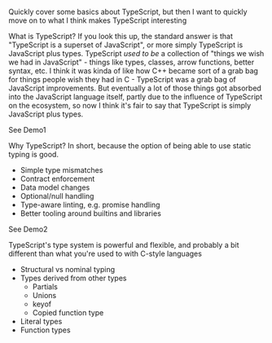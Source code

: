 Quickly cover some basics about TypeScript, but then I want to quickly move on to what I think makes TypeScript interesting

What is TypeScript? If you look this up, the standard answer is that "TypeScript is a superset of JavaScript", or more simply TypeScript is JavaScript plus types. TypeScript _used to be_ a collection of "things we wish we had in JavaScript" - things like types, classes, arrow functions, better syntax, etc. I think it was kinda of like how C++ became sort of a grab bag for things people wish they had in C - TypeScript was a grab bag of JavaScript improvements. But eventually a lot of those things got absorbed into the JavaScript language itself, partly due to the influence of TypeScript on the ecosystem, so now I think it's fair to say that TypeScript is simply JavaScript plus types.

See Demo1

Why TypeScript? In short, because the option of being able to use static typing is good.
- Simple type mismatches
- Contract enforcement
- Data model changes
- Optional/null handling
- Type-aware linting, e.g. promise handling
- Better tooling around builtins and libraries

See Demo2

TypeScript's type system is powerful and flexible, and probably a bit different than what you're used to with C-style languages
- Structural vs nominal typing
- Types derived from other types
  - Partials
  - Unions
  - keyof
  - Copied function type
- Literal types
- Function types